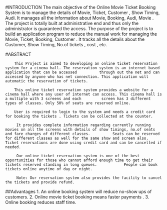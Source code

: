 #INTRODUCTION
       The main objective of the Online Movie Ticket Booking System is to manage the details of Movie, Ticket, Customer , Show Timing, Audi. It manages all the information about Movie, Booking, Audi, Movie . The project is totally built at administrative end and thus only the administrator is guaranteed the access. The purpose of the project is to build an application program to reduce the manual work for managing the Movie, Ticket, Booking, Customer . It tracks all the details about the Customer, Show Timing, No.of tickets , cost , etc.

#ABSTRACT

        This Project is aimed to developing an online ticket reservation system for a cinema hall. The reservation system is an internet based application that can be accessed          through out the net and can accessed by anyone who has net connection. This application will automatic the reservation of tickets.

        This online ticket reservation system provides a website for a cinema hall where any user of internet can access. This cinema hall is a multiple with 3 screens and each         screen has 3 different types of classes. Only 50% of seats are reserved online. 

        User is required to login to the system and needs a credit card for booking the tickets . Tickets can be collected at the counter.

         It provides complete information regarding currently running movies on all the screens with details of show timings, no.of seats and fare charges of different classes.          Seats can be reserved for different classes as well for the same show and screen also. Ticket reservations are done using credit card and can be cancelled if needed.

         Our online ticket reservation system is one of the best opportunities for those who cannot afford enough time to get their tickets reserved standing in long queues.            People can book tickets online anytime of day or night.

         Note: Our reservation system also provides the facility to cancel the tickets and provide refund.

##Advantages
         1.	An online booking system will reduce no-show ups of customers.
         2.	Online movie ticket booking means faster payments .
         3.	Online booking reduces staff time.

